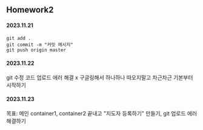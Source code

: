 ## Homework2
#### 2023.11.21
```
git add .
git commit -m "커밋 메시지"
git push origin master
```

#### 2023.11.22
git 수정 코드 업로드 에러 해결 x
구글링해서 하나하나 따오지말고 차근차근 기본부터 시작하기


#### 2023.11.23
목표: 메인 container1, container2 끝내고 "지도자 등록하기" 만들기, git 업로드 에러 해결하기

